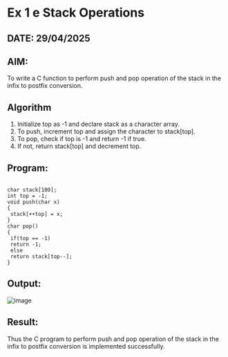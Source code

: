 # Ex 1 e Stack Operations
## DATE: 29/04/2025
## AIM:
To write a C function to perform push and pop operation of the stack in the infix to postfix conversion.

## Algorithm
1. Initialize top as -1 and declare stack as a character array.
2. To push, increment top and assign the character to stack[top].
3. To pop, check if top is -1 and return -1 if true.
4. If not, return stack[top] and decrement top.

## Program:
```

char stack[100];
int top = -1;
void push(char x)
{
 stack[++top] = x;
}
char pop()
{
 if(top == -1)
 return -1;
 else
 return stack[top--];
}
```

## Output:

![image](https://github.com/user-attachments/assets/59341887-7ef7-424d-a6a0-f5ba67277f5d)


## Result:
Thus the C program to perform push and pop operation of the stack in the infix to postfix conversion is implemented successfully.
